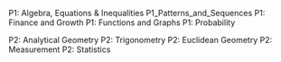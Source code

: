 P1: Algebra, Equations & Inequalities
P1_Patterns_and_Sequences
P1: Finance and Growth
P1: Functions and Graphs
P1: Probability

P2: Analytical Geometry
P2: Trigonometry
P2: Euclidean Geometry
P2: Measurement
P2: Statistics
